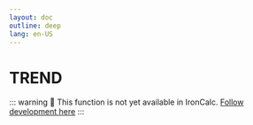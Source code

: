 ```yaml
---
layout: doc
outline: deep
lang: en-US
---
```


# TREND

::: warning
🚧 This function is not yet available in IronCalc.
[Follow development here](https://github.com/ironcalc/IronCalc/labels/Functions)
:::